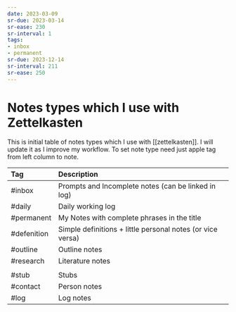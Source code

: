 ```yaml
---
date: 2023-03-09
sr-due: 2023-03-14
sr-ease: 230
sr-interval: 1
tags:
- inbox
- permanent
sr-due: 2023-12-14
sr-interval: 211
sr-ease: 250
---
```


# Notes types which I use with Zettelkasten

This is initial table of notes types which I use with
[[zettelkasten]]. I will update it as I improve my workflow. To set
note type need just apple tag from left column to note.

| Tag         | Description                                                |
| :---------- | :--------------------------------------------------------- |
| #inbox      | Prompts and Incomplete notes (can be linked in log)        |
| #daily      | Daily working log                                          |
| #permanent  | My Notes with complete phrases in the title                |
| #defenition | Simple definitions + little personal notes (or vice versa) |
| #outline    | Outline notes                                              |
| #research   | Literature notes                                           |
|             |                                                            |
| #stub       | Stubs                                                      |
| #contact    | Person notes                                               |
| #log        | Log notes                                                  |